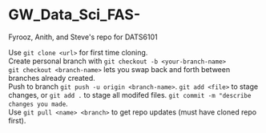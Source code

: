 # GW_Data_Sci_FAS-
Fyrooz, Anith, and Steve's repo for DATS6101

Use `git clone <url>` for first time cloning. <br>
Create personal branch with  `git checkout -b <your-branch-name>`<br>
`git checkout <branch-name>` lets you swap back and forth between branches already created.<br>
Push to branch `git push -u origin <branch-name>`. `git add <file>` to stage changes, or `git add .` to stage all modifed files. `git commit -m "describe changes you made`.<br>
Use `git pull <name> <branch>` to get repo updates (must have cloned repo first).<br>
